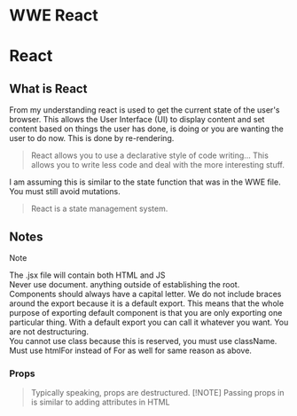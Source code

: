 # WWE React

# React

## What is React

From my understanding react is used to get the current state of the user's browser. This allows the User Interface (UI) to display content and set content based on things the user has done, is doing or you are wanting the user to do now. This is done by re-rendering.

> React allows you to use a declarative style of code writing... This allows you to write less code and deal with the more interesting stuff.

I am assuming this is similar to the state function that was in the WWE file.  
You must still avoid mutations.

> React is a state management system.

## Notes

> [!NOTE]
> The .jsx file will contain both HTML and JS  
> Never use document. anything outside of establishing the root.  
> Components should always have a capital letter.
> We do not include braces around the export because it is a default export. This means that the whole purpose of exporting default component is that you are only exporting one particular thing.
> With a default export you can call it whatever you want. You are not destructuring.  
> You cannot use class because this is reserved, you must use className.  
> Must use htmlFor instead of For as well for same reason as above.

### Props

> Typically speaking, props are destructured.
> [!NOTE]
> Passing props in is similar to adding attributes in HTML

<!-- TODO: What do you think about React so far? What make sense? What connections are there to the JS fundamentals that you have learned prior to this? Reflect and personalize this! -->

